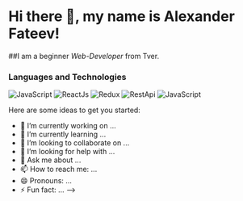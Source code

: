 # Hi there 👋, my name is **Alexander Fateev**!
##I am a beginner *Web-Developer* from Tver.
### Languages and Technologies
![JavaScript](https://img.shields.io/badge/-JavaScript-090909?style=for-the-badge&logo=javascript)
![ReactJs](https://img.shields.io/badge/-ReactJs-090909?style=for-the-badge&logo=react-js)
![Redux](https://img.shields.io/badge/-Redux-090909?style=for-the-badge&logo=redux)
![RestApi](https://img.shields.io/badge/-RESTAPI-090909?style=for-the-badge&logo=restapi)
![JavaScript](https://img.shields.io/badge/-JavaScript-090909?style=for-the-badge&logo=javascript)

Here are some ideas to get you started:

- 🔭 I’m currently working on ...
- 🌱 I’m currently learning ...
- 👯 I’m looking to collaborate on ...
- 🤔 I’m looking for help with ...
- 💬 Ask me about ...
- 📫 How to reach me: ...
- 😄 Pronouns: ...
- ⚡ Fun fact: ...
-->
